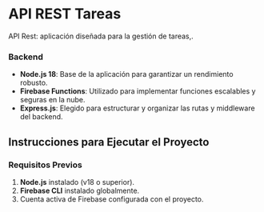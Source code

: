 # API REST Tareas

API Rest: aplicación diseñada para la gestión de tareas,.

### Backend
- **Node.js 18**: Base de la aplicación para garantizar un rendimiento robusto.
- **Firebase Functions**: Utilizado para implementar funciones escalables y seguras en la nube.
- **Express.js**: Elegido para estructurar y organizar las rutas y middleware del backend.

## Instrucciones para Ejecutar el Proyecto

### Requisitos Previos
1. **Node.js** instalado (v18 o superior).
3. **Firebase CLI** instalado globalmente.
4. Cuenta activa de Firebase configurada con el proyecto.
